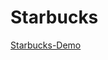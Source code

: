 # Starbucks

[Starbucks-Demo]([https://objective-yonath-d45c32.netlify.app](https://objective-yonath-d45c32.netlify.app/))